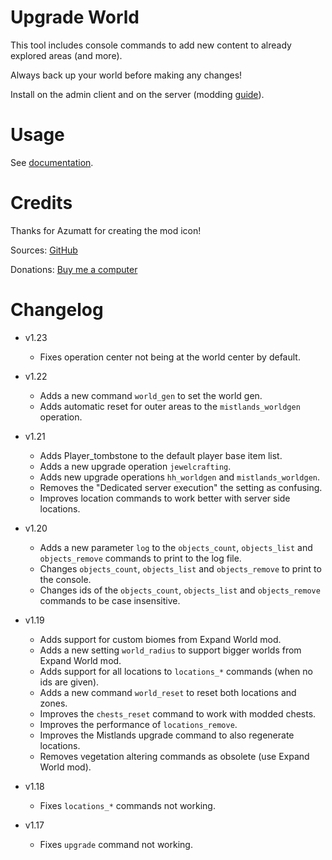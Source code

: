 # Upgrade World

This tool includes console commands to add new content to already explored areas (and more).

Always back up your world before making any changes!

Install on the admin client and on the server (modding [guide](https://youtu.be/L9ljm2eKLrk)).

# Usage

See [documentation](https://github.com/JereKuusela/valheim-upgrade_world/blob/main/README.md).

# Credits

Thanks for Azumatt for creating the mod icon!

Sources: [GitHub](https://github.com/JereKuusela/valheim-upgrade_world)

Donations: [Buy me a computer](https://www.buymeacoffee.com/jerekuusela)

# Changelog

- v1.23
	- Fixes operation center not being at the world center by default.
	
- v1.22
	- Adds a new command `world_gen` to set the world gen.
	- Adds automatic reset for outer areas to the `mistlands_worldgen` operation.

- v1.21
	- Adds Player_tombstone to the default player base item list.
	- Adds a new upgrade operation `jewelcrafting`.
	- Adds new upgrade operations `hh_worldgen` and `mistlands_worldgen`.
	- Removes the "Dedicated server execution" the setting as confusing.
	- Improves location commands to work better with server side locations.

- v1.20
	- Adds a new parameter `log` to the  `objects_count`, `objects_list` and `objects_remove` commands to print to the log file.
	- Changes `objects_count`, `objects_list` and `objects_remove` to print to the console.
	- Changes ids of the `objects_count`, `objects_list` and `objects_remove` commands to be case insensitive.

- v1.19
	- Adds support for custom biomes from Expand World mod.
	- Adds a new setting `world_radius` to support bigger worlds from Expand World mod.
	- Adds support for all locations to `locations_*` commands (when no ids are given).
	- Adds a new command `world_reset` to reset both locations and zones.
	- Improves the `chests_reset` command to work with modded chests.
	- Improves the performance of `locations_remove`.
	- Improves the Mistlands upgrade command to also regenerate locations.
	- Removes vegetation altering commands as obsolete (use Expand World mod).

- v1.18
	- Fixes `locations_*` commands not working.

- v1.17
	- Fixes `upgrade` command not working.
